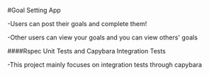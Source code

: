 #Goal Setting App


-Users can post their goals and complete them!

-Other users can view your goals and you can view others' goals

####Rspec Unit Tests and Capybara Integration Tests

-This project mainly focuses on integration tests through capybara